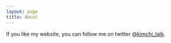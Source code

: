 ```yaml
---
layout: page
title: About
---
```



If you like my website, you can follow me on twitter [@kimchi_talk](https://twitter.com/kimchi_talk).
